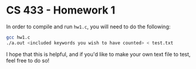 # CS 433 - Homework 1

In order to compile and run `hw1.c`, you will need to do the following:
```bash
gcc hw1.c
./a.out <included keywords you wish to have counted> < test.txt
```
I hope that this is helpful, and if you'd like to make your own text file to test, feel free to do so!
